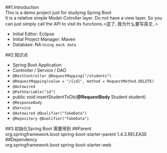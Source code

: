 ##1.Introduction  
This is a demo project just for studying Spring Boot  
It is a relative simple Model-Cotroller layer. Do not have a view layer. So you can just simply call the API to visit its functions.<逗了..我为什么要写英文..>  
- Initial Editor: Eclipse  
- Initial Project Manager: Maven  
- Database: NA `Using mock data`

##2.知识点  
* Spring Boot Application  
* Controller / Service / DAO
* `@RestController @RequestMapping("/students")`  
* `@RequestMapping(value = "/{id}", method = RequestMethod.DELETE)`  
* `@Autowired`  
* `@PathVariable("id")`  
* public void insertStudentToDb(**@RequestBody** Student student)  
* `@ResponseBody`  
* `@Service`  
* `@Autowired @Qualifier("fakeData")`  
* `@Repository @Qualifier("fakeData")`  

##3.初始化Spring Boot 需要用到
##Parent  
	<parent>
		<groupId>org.springframework.boot</groupId>
		<artifactId>spring-boot-starter-parent</artifactId>
		<version>1.4.3.RELEASE</version>
	</parent>
##Dependency  
	<dependency>
		<groupId>org.springframework.boot</groupId>
		<artifactId>spring-boot-starter-web</artifactId>
	</dependency>
